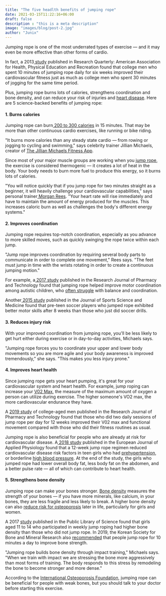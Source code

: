 ```yaml
---
title: "The five headlth benefits of jumping rope"
date: 2021-03-15T11:22:16+06:00
draft: false
description : "this is a meta description"
image: "images/blog/post-2.jpg"
author: "Junix"
---
```


Jumping rope is one of the most underrated types of exercise — and it may even be more effective than other forms of cardio. 

In fact, a 2013[ study](https://shapeamerica.tandfonline.com/doi/abs/10.1080/10671188.1968.10618043#.XwcI-ZNKiu5) published in Research Quarterly: American Association for Health, Physical Education and Recreation found that college men who spent 10 minutes of jumping rope daily for six weeks improved their cardiovascular fitness just as much as college men who spent 30 minutes of jogging for the same time period.

Plus, jumping rope burns lots of calories, strengthens coordination and bone density, and can reduce your risk of injuries and [heart disease](https://www.insider.com/what-is-heart-disease). Here are 5 science-backed benefits of jumping rope: 

#### 1. Burns calories

Jumping rope can burn[ 200 to 300 calories](https://caloriesburnedhq.com/calories-burned-jumping-rope/) in 15 minutes. That may be more than other continuous cardio exercises, like running or bike riding. 

"It burns more calories than any steady state cardio — from rowing or jogging to cycling and swimming," says celebrity trainer Jillian Michaels, creator of [The Jillian Michaels Fitness App](http://www.jillianmichaels.com/app).

Since most of your major muscle groups are working when you [jump rope](https://www.businessinsider.com/best-jump-rope), the exercise is considered thermogenic — it creates a lot of heat in the body. Your body needs to burn more fuel to produce this energy, so it burns lots of calories. 

"You will notice quickly that if you jump rope for two minutes straight as a beginner, it will heavily challenge your cardiovascular capabilities," says personal trainer[ Morgan Rees](http://morganreesfit.com/). "Your heart rate will rise immediately and have to maintain the amount of energy produced for the muscles. This increases caloric burn as well as challenges the body's different energy systems."

#### 2. Improves coordination

Jumping rope requires top-notch coordination, especially as you advance to more skilled moves, such as quickly swinging the rope twice within each jump. 

"Jump rope improves coordination by requiring several body parts to communicate in order to complete one movement," Rees says. "The feet must jump in time with the wrists rotating in order to create a continuous jumping motion." 

For example, a[ 2017 study](https://www.indianjournals.com/ijor.aspx?target=ijor:rjpt&volume=10&issue=7&article=075) published in the Research Journal of Pharmacy and Technology found that jumping rope helped improve motor coordination among autistic children, who [often struggle](https://www.ncbi.nlm.nih.gov/pmc/articles/PMC5996852/) with balance and coordination. 

Another[ 2015 study](https://www.ncbi.nlm.nih.gov/pmc/articles/PMC4657422/) published in the Journal of Sports Science and Medicine found that pre-teen soccer players who jumped rope exhibited better motor skills after 8 weeks than those who just did soccer drills. 

#### 3. Reduces injury risk 

With your improved coordination from jumping rope, you'll be less likely to get hurt either during exercise or in day-to-day activities, Michaels says. 

"Jumping rope forces you to coordinate your upper and lower body movements so you are more agile and your body awareness is improved tremendously," she says. "This makes you less injury prone."

#### 4. Improves heart health

Since jumping rope gets your heart pumping, it's great for your cardiovascular system and heart health. For example, jump roping can increase your [V02 Max](https://www.verywellfit.com/what-is-vo2-max-3120097), the measure of the maximum amount of oxygen a person can utilize during exercise. The higher someone's VO2 max, the more cardiovascular endurance they have. 

A [2019 study](http://www.indianjournals.com/ijor.aspx?target=ijor:rjpt&volume=12&issue=10&article=046) of college-aged men published in the Research Journal of Pharmacy and Technology found that those who did two daily sessions of jump rope per day for 12 weeks improved their V02 max and functional movement compared with those who did their fitness routines as usual. 

Jumping rope is also beneficial for people who are already at risk for cardiovascular disease. A[ 2018 study](https://link.springer.com/article/10.1007/s00421-018-4051-4) published in the European Journal of Applied Physiology found that a 12-week jump rope regimen reduced cardiovascular disease risk factors in teen girls who had [prehypertension](https://www.kidney.org/news/kidneyCare/fall10/Prehypertension), or borderline [high blood pressure](https://www.insider.com/high-blood-pressure). At the end of the study, the girls who jumped rope had lower overall body fat, less body fat on the abdomen, and a better pulse rate — all of which can contribute to heart health. 

#### 5. Strengthens bone density 

Jumping rope can make your bones stronger. [Bone density](https://www.mayoclinic.org/tests-procedures/bone-density-test/about/pac-20385273) measures the strength of your bones — if you have more minerals, like calcium, in your bones, they are less fragile and less likely to break. A higher bone density can also [reduce risk for osteoporosis](https://www.nof.org/preventing-fractures/general-facts/what-women-need-to-know/) later in life, particularly for girls and women. 

A 2017 [study](https://journals.plos.org/plosone/article?id=10.1371/journal.pone.0189085) published in the Public Library of Science found that girls aged 11 to 14 who participated in weekly jump roping had higher bone density than those who did not jump rope. In 2019, the Korean Society for Bone and Mineral Research also [recommended](https://synapse.koreamed.org/DOIx.php?id=10.11005/jbm.2019.26.4.225) that people jump rope for 10 minutes a day to improve bone strength. 

"Jumping rope builds bone density through impact training," Michaels says. "When we train with impact we are stressing the bone more aggressively than most forms of training. The body responds to this stress by remodeling the bone to become stronger and more dense."

According to the [International Osteoporosis Foundation](https://www.iofbonehealth.org/exercise-recommendations), jumping rope can be beneficial for people with weak bones, but you should talk to your doctor before starting this exercise. 

